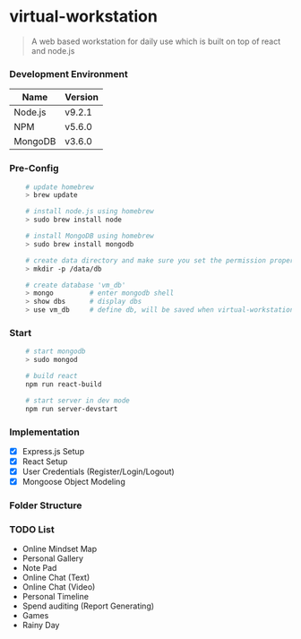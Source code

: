 # virtual-workstation
> A web based workstation for daily use which is built on top of react and node.js


### Development Environment

| Name  | Version |
| ------------- | ------------- |
| Node.js | v9.2.1 |
| NPM   | v5.6.0 |
| MongoDB | v3.6.0 |

### Pre-Config 
```sh
    # update homebrew
    > brew update

    # install node.js using homebrew
    > sudo brew install node

    # install MongoDB using homebrew
    > sudo brew install mongodb

    # create data directory and make sure you set the permission properly
    > mkdir -p /data/db

    # create database 'vm_db'
    > mongo         # enter mongodb shell
    > show dbs      # display dbs
    > use vm_db     # define db, will be saved when virtual-workstation server started

```
### Start
```sh
    # start mongodb
    > sudo mongod

    # build react        
    npm run react-build

    # start server in dev mode
    npm run server-devstart
```

### Implementation
- [x] Express.js Setup
- [x] React Setup
- [x] User Credentials (Register/Login/Logout)
- [x] Mongoose Object Modeling

### Folder Structure


### TODO List
* Online Mindset Map
* Personal Gallery
* Note Pad
* Online Chat (Text)
* Online Chat (Video)  
* Personal Timeline
* Spend auditing (Report Generating)
* Games
* Rainy Day